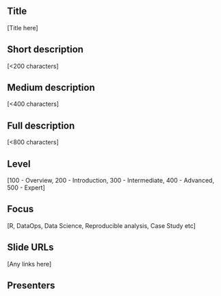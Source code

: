 Title
------
[Title here]

Short description
------
[<200 characters]

Medium description
------
[<400 characters]

Full description
------
[<800 characters]

Level
------
[100 - Overview, 200 - Introduction, 300 - Intermediate, 400 - Advanced, 500 - Expert]

Focus
------
[R, DataOps, Data Science, Reproducible analysis, Case Study etc]


Slide URLs
------
[Any links here]

Presenters
------